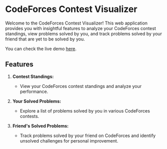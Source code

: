 # CodeForces Contest Visualizer

Welcome to the CodeForces Contest Visualizer! This web application provides you with insightful features to analyze your CodeForces contest standings, view problems solved by you, and track problems solved by your friend that are yet to be solved by you.

You can check the live demo [here](https://code-forces-contest-visualizer.vercel.app/).

## Features

1. **Contest Standings:**
   - View your CodeForces contest standings and analyze your performance.

2. **Your Solved Problems:**
   - Explore a list of problems solved by you in various CodeForces contests.

3. **Friend's Solved Problems:**
   - Track problems solved by your friend on CodeForces and identify unsolved challenges for personal improvement.

